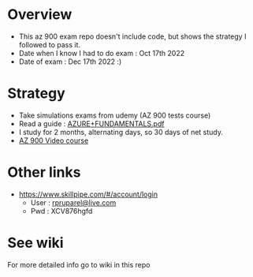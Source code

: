 # Overview

- This az 900 exam repo doesn't include code, but shows the strategy I followed to pass it.
- Date when I know I had to do exam : Oct 17th 2022
- Date of exam : Dec 17th 2022 :)

# Strategy

- Take simulations exams from udemy (AZ 900 tests course)
- Read a guide : [AZURE+FUNDAMENTALS.pdf](https://github.com/ulysesrico33/az-900-exam/files/10339054/AZURE%2BFUNDAMENTALS.pdf)
- I study for 2 months, alternating days, so 30 days of net study.
- [AZ 900 Video course](https://www.youtube.com/watch?v=7w88KBVesPI&list=PLcE6iQkoRxhZNNc6TFna52GQDCFHnqsUy&index=3)

# Other links

- https://www.skillpipe.com/#/account/login
   - User : rpruparel@live.com
   - Pwd : XCV876hgfd
   
# See wiki

For more detailed info go to wiki in this repo
